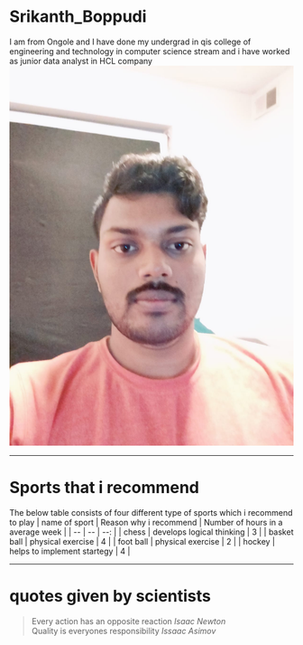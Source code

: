 # Srikanth_Boppudi
I am from Ongole and I have done my undergrad in qis college of engineering and technology in computer science stream and i have worked as junior data analyst in HCL company
![picture is added to the repository](https://github.com/srikanthboppudi/my2-boppudi/blob/a6486fed447dcb60ae7537c06ae2ab7f0409c597/picture/mypicture.jpeg)
****
# Sports that i recommend
The below table consists of four different type of sports which i recommend to play
| name of sport | Reason why i recommend | Number of hours in a average week |
| -- | -- | --: |
| chess | develops logical thinking | 3 |
| basket ball | physical exercise | 4 |
| foot ball | physical exercise | 2 |
| hockey | helps to implement startegy | 4 |
 ****
 # quotes given by scientists
 > Every action has an opposite reaction *Isaac Newton*<br>
 > Quality is everyones responsibility *Issaac Asimov*

